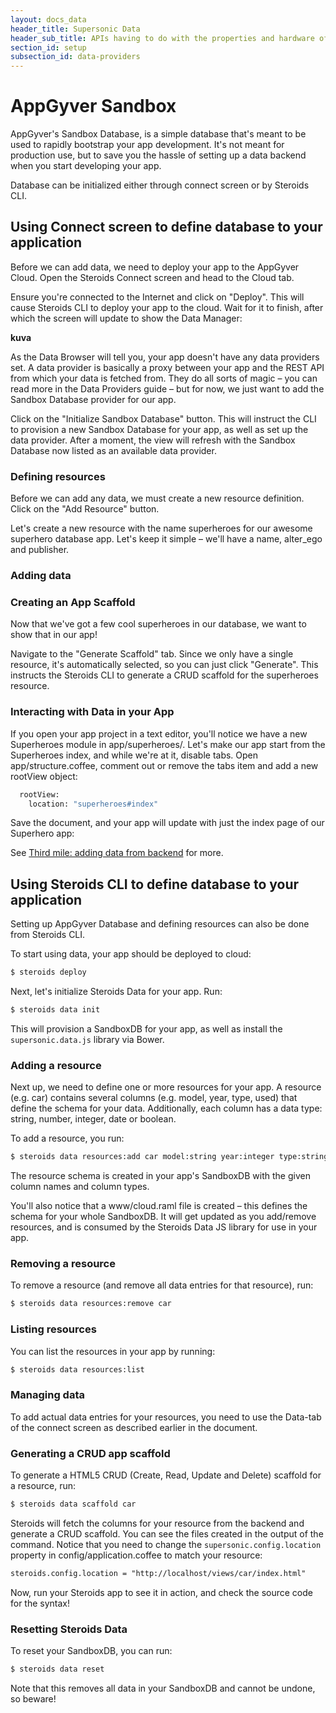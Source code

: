 ```yaml
---
layout: docs_data
header_title: Supersonic Data
header_sub_title: APIs having to do with the properties and hardware of your mobile device.
section_id: setup
subsection_id: data-providers
---
```


# AppGyver Sandbox

AppGyver's Sandbox Database, is a simple database that's meant to be used to rapidly bootstrap your app development. It's not meant for production use, but to save you the hassle of setting up a data backend when you start developing your app.

Database can be initialized either through connect screen or by Steroids CLI.

## Using Connect screen to define database to your application

Before we can add data, we need to deploy your app to the AppGyver Cloud. Open the Steroids Connect screen and head to the Cloud tab.

Ensure you're connected to the Internet and click on "Deploy". This will cause Steroids CLI to deploy your app to the cloud. Wait for it to finish, after which the screen will update to show the Data Manager:

<strong>kuva</strong>

As the Data Browser will tell you, your app doesn't have any data providers set. A data provider is basically a proxy between your app and the REST API from which your data is fetched from. They do all sorts of magic – you can read more in the Data Providers guide – but for now, we just want to add the Sandbox Database provider for our app.


Click on the "Initialize Sandbox Database" button. This will instruct the CLI to provision a new Sandbox Database for your app, as well as set up the data provider. After a moment, the view will refresh with the Sandbox Database now listed as an available data provider.

### Defining resources

Before we can add any data, we must create a new resource definition. Click on the "Add Resource" button.

Let's create a new resource with the name superheroes for our awesome superhero database app. Let's keep it simple – we'll have a name, alter_ego and publisher.

### Adding data

### Creating an App Scaffold

Now that we've got a few cool superheroes in our database, we want to show that in our app!

Navigate to the "Generate Scaffold" tab. Since we only have a single resource, it's automatically selected, so you can just click "Generate". This instructs the Steroids CLI to generate a CRUD scaffold for the superheroes resource.

### Interacting with Data in your App

If you open your app project in a text editor, you'll notice we have a new Superheroes module in app/superheroes/. Let's make our app start from the Superheroes index, and while we're at it, disable tabs. Open app/structure.coffee, comment out or remove the tabs item and add a new rootView object:

```bash
  rootView:
    location: "superheroes#index"
```

Save the document, and your app will update with just the index page of our Superhero app:

See [Third mile: adding data from backend](/first-mile/third-mile/) for more.

## Using Steroids CLI to define database to your application

Setting up AppGyver Database and defining resources can also be done from Steroids CLI.

To start using data, your app should be deployed to cloud:

```bash
$ steroids deploy
```

Next, let's initialize Steroids Data for your app. Run:

```bash
$ steroids data init
```

This will provision a SandboxDB for your app, as well as install the `supersonic.data.js` library via Bower.

### Adding a resource

Next up, we need to define one or more resources for your app. A resource (e.g. car) contains several columns (e.g. model, year, type, used) that define the schema for your data. Additionally, each column has a data type: string, number, integer, date or boolean.

To add a resource, you run:

```bash
$ steroids data resources:add car model:string year:integer type:string used:boolean
```

The resource schema is created in your app's SandboxDB with the given column names and column types.

You'll also notice that a www/cloud.raml file is created – this defines the schema for your whole SandboxDB. It will get updated as you add/remove resources, and is consumed by the Steroids Data JS library for use in your app.

### Removing a resource

To remove a resource (and remove all data entries for that resource), run:

```bash
$ steroids data resources:remove car
```

### Listing resources

You can list the resources in your app by running:

```bash
$ steroids data resources:list
```

### Managing data

To add actual data entries for your resources, you need to use the Data-tab of the connect screen as described earlier in the document.

### Generating a CRUD app scaffold

To generate a HTML5 CRUD (Create, Read, Update and Delete) scaffold for a resource, run:

```bash
$ steroids data scaffold car
```

Steroids will fetch the columns for your resource from the backend and generate a CRUD scaffold. You can see the files created in the output of the command. Notice that you need to change the `supersonic.config.location` property in config/application.coffee to match your resource:

```html
steroids.config.location = "http://localhost/views/car/index.html"
```

Now, run your Steroids app to see it in action, and check the source code for the syntax!

### Resetting Steroids Data

To reset your SandboxDB, you can run:

```bash
$ steroids data reset
```

Note that this removes all data in your SandboxDB and cannot be undone, so beware!